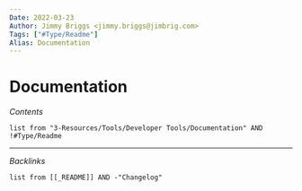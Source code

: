 ```yaml
---
Date: 2022-03-23
Author: Jimmy Briggs <jimmy.briggs@jimbrig.com>
Tags: ["#Type/Readme"]
Alias: Documentation
---
```


# Documentation

*Contents*

```dataview
list from "3-Resources/Tools/Developer Tools/Documentation" AND !#Type/Readme
```

***

*Backlinks*

```dataview
list from [[_README]] AND -"Changelog"
```